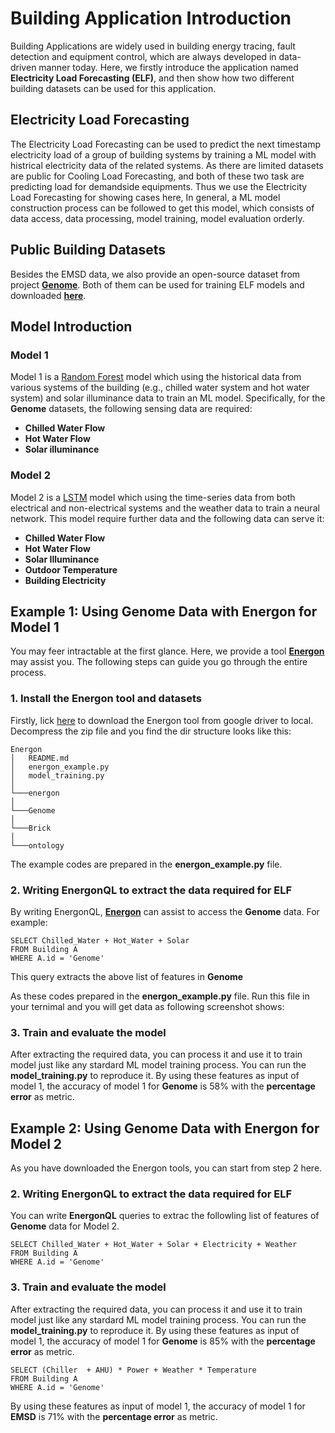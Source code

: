 # Building Application Introduction
Building Applications are widely used in building energy tracing, fault detection and equipment control, which are always developed in data-driven manner today. Here, we firstly introduce the application named **Electricity Load Forecasting (ELF)**, and then show how two different building datasets can be used for this application.
## Electricity Load Forecasting
The Electricity Load Forecasting can be used to predict the next timestamp electricity load of a group of building systems by training a ML model with histrical electricity data of the related systems. As there are limited datasets are public for Cooling Load Forecasting, and both of these two task are predicting load for demandside equipments. Thus we use the Electricity Load Forecasting for showing cases here,
In general, a ML model construction process can be followed to get this model, which consists of data access, data processing, model training, model evaluation orderly.
## Public Building Datasets
Besides the EMSD data, we also provide an open-source dataset from project [**Genome**][genome]. Both of them can be used for training ELF models and downloaded [**here**][download].
## Model Introduction
### Model 1
Model 1 is a [Random Forest][RF] model which using the historical data from various systems of the building (e.g., chilled water system and hot water system) and solar illuminance data to train an ML model. Specifically, for the **Genome** datasets, the following sensing data are required:

+ **Chilled Water Flow**
+ **Hot Water Flow**
+ **Solar illuminance**

### Model 2
Model 2 is a [LSTM][LSTM] model which using the time-series data from both electrical and non-electrical systems and the weather data to train a neural network. This model require further data and the following data can serve it:

+ **Chilled Water Flow**
+ **Hot Water Flow**
+ **Solar Illuminance**
+ **Outdoor Temperature**
+ **Building Electricity**

## Example 1: Using Genome Data with Energon for Model 1
You may feer intractable at the first glance. Here, we provide a tool [**Energon**][energon] may assist you. The following steps can guide you go through the entire process.

### 1. Install the Energon tool and datasets
Firstly, lick [here][download2] to download the Energon tool from google driver to local. Decompress the zip file and you find the dir structure looks like this:
```
Energon
│   README.md
│   energon_example.py  
│   model_training.py
│ 
└───energon
│ 
└───Genome
│ 
└───Brick
│ 
└───ontology
```
The example codes are prepared in the **energon_example.py** file.


### 2. Writing EnergonQL to extract the data required for ELF
By writing EnergonQL, [**Energon**][energon] can assist to access the **Genome** data. For example:

`SELECT Chilled_Water + Hot_Water + Solar`\
`FROM Building A`\
`WHERE A.id = 'Genome'`

This query extracts the above list of features in **Genome**

As these codes prepared in the **energon_example.py** file. Run this file in your ternimal and you will get data as following screenshot shows:

### 3. Train and evaluate the model
After extracting the required data, you can process it and use it to train model just like any stardard ML model training process.
You can run the **model_training.py** to reproduce it.
By using these features as input of model 1, the accuracy of model 1 for **Genome** is 58% with the **percentage error** as metric.

## Example 2: Using Genome Data with Energon for Model 2

As you have downloaded the Energon tools, you can start from step 2 here.

### 2. Writing EnergonQL to extract the data required for ELF
You can write **EnergonQL** queries to extrac the followling list of features of **Genome** data for Model 2.

`SELECT Chilled_Water + Hot_Water + Solar + Electricity + Weather`\
`FROM Building A`\
`WHERE A.id = 'Genome'`

### 3.  Train and evaluate the model
After extracting the required data, you can process it and use it to train model just like any stardard ML model training process.
You can run the **model_training.py** to reproduce it.
By using these features as input of model 1, the accuracy of model 1 for **Genome** is 85% with the **percentage error** as metric.

`SELECT (Chiller  + AHU) * Power + Weather * Temperature`\
`FROM Building A`\
`WHERE A.id = 'Genome'`

By using these features as input of model 1, the accuracy of model 1 for **EMSD** is 71% with the **percentage error** as metric.



[genome]:https://github.com/buds-lab/the-building-data-genome-project
[brick]:https://brickschema.org/ontology/
[energon]:https://github.com/fangger4396/energon_example/blob/main/Energon.md
[download]:https://github.com/fangger4396/energon_example/blob/main/cement.md
[RF]:https://www.sciencedirect.com/science/article/pii/S0378778818311290
[LSTM]:https://www.sciencedirect.com/science/article/pii/S0306261917302921
[download2]:https://drive.google.com/file/d/1EwPoNCn1O0-ag71p_tIN1DbzSfLc1VFl/view?usp=sharing
